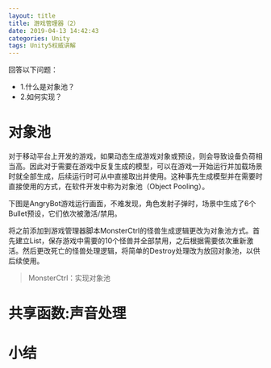 ```yaml
---
layout: title
title: 游戏管理器（2）
date: 2019-04-13 14:42:43
categories: Unity
tags: Unity5权威讲解
---
```

回答以下问题：
* 1.什么是对象池？
* 2.如何实现？

<!--more-->

# 对象池

对于移动平台上开发的游戏，如果动态生成游戏对象或预设，则会导致设备负荷相当高。因此对于需要在游戏中反复生成的模型，可以在游戏一开始运行并加载场景时就全部生成，后续运行时可从中直接取出并使用。这种事先生成模型并在需要时直接使用的方式，在软件开发中称为对象池（Object Pooling）。

下图是AngryBot游戏运行画面，不难发现，角色发射子弹时，场景中生成了6个Bullet预设，它们依次被激活/禁用。

将之前添加到游戏管理器脚本MonsterCtrl的怪兽生成逻辑更改为对象池方式。首先建立List，保存游戏中需要的10个怪兽并全部禁用，之后根据需要依次重新激活。然后更改死亡的怪兽处理逻辑，将简单的Destroy处理改为放回对象池，以供后续使用。

> MonsterCtrl：实现对象池

# 共享函数:声音处理
# 小结